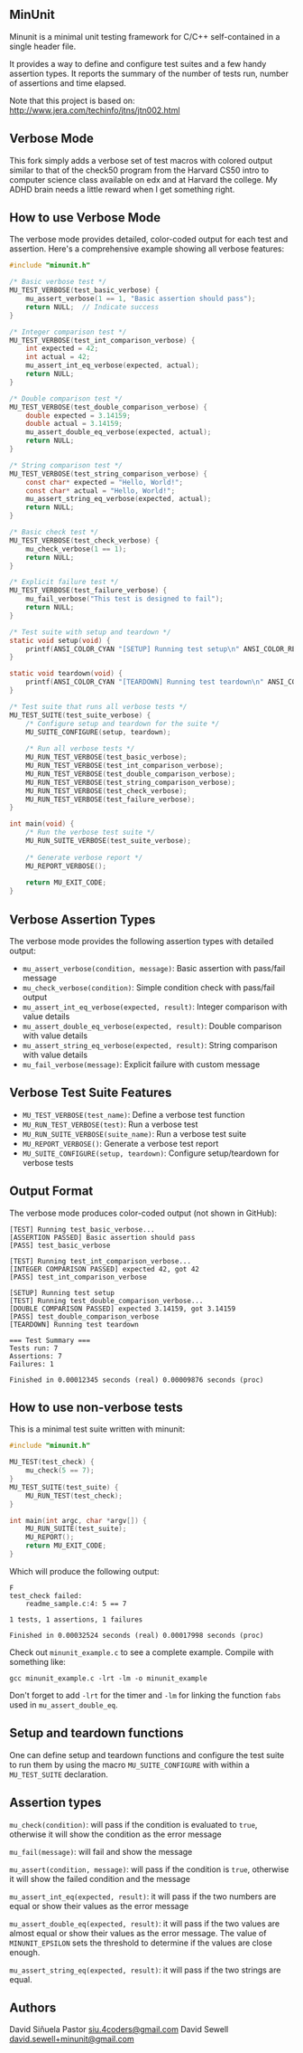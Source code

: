 ## MinUnit

Minunit is a minimal unit testing framework for C/C++ self-contained in a
single header file.

It provides a way to define and configure test suites and a few handy assertion
types.  It reports the summary of the number of tests run, number of assertions
and time elapsed.

Note that this project is based on:
http://www.jera.com/techinfo/jtns/jtn002.html

## Verbose Mode

This fork simply adds a verbose set of test macros with colored output similar to that of the check50 program from the Harvard CS50 intro to computer science class available on edx and at Harvard the college. My ADHD brain needs a little reward when I get something right.

## How to use Verbose Mode

The verbose mode provides detailed, color-coded output for each test and assertion. Here's a comprehensive example showing all verbose features:

```c
#include "minunit.h"

/* Basic verbose test */
MU_TEST_VERBOSE(test_basic_verbose) {
    mu_assert_verbose(1 == 1, "Basic assertion should pass");
    return NULL;  // Indicate success
}

/* Integer comparison test */
MU_TEST_VERBOSE(test_int_comparison_verbose) {
    int expected = 42;
    int actual = 42;
    mu_assert_int_eq_verbose(expected, actual);
    return NULL;
}

/* Double comparison test */
MU_TEST_VERBOSE(test_double_comparison_verbose) {
    double expected = 3.14159;
    double actual = 3.14159;
    mu_assert_double_eq_verbose(expected, actual);
    return NULL;
}

/* String comparison test */
MU_TEST_VERBOSE(test_string_comparison_verbose) {
    const char* expected = "Hello, World!";
    const char* actual = "Hello, World!";
    mu_assert_string_eq_verbose(expected, actual);
    return NULL;
}

/* Basic check test */
MU_TEST_VERBOSE(test_check_verbose) {
    mu_check_verbose(1 == 1);
    return NULL;
}

/* Explicit failure test */
MU_TEST_VERBOSE(test_failure_verbose) {
    mu_fail_verbose("This test is designed to fail");
    return NULL;
}

/* Test suite with setup and teardown */
static void setup(void) {
    printf(ANSI_COLOR_CYAN "[SETUP] Running test setup\n" ANSI_COLOR_RESET);
}

static void teardown(void) {
    printf(ANSI_COLOR_CYAN "[TEARDOWN] Running test teardown\n" ANSI_COLOR_RESET);
}

/* Test suite that runs all verbose tests */
MU_TEST_SUITE(test_suite_verbose) {
    /* Configure setup and teardown for the suite */
    MU_SUITE_CONFIGURE(setup, teardown);
    
    /* Run all verbose tests */
    MU_RUN_TEST_VERBOSE(test_basic_verbose);
    MU_RUN_TEST_VERBOSE(test_int_comparison_verbose);
    MU_RUN_TEST_VERBOSE(test_double_comparison_verbose);
    MU_RUN_TEST_VERBOSE(test_string_comparison_verbose);
    MU_RUN_TEST_VERBOSE(test_check_verbose);
    MU_RUN_TEST_VERBOSE(test_failure_verbose);
}

int main(void) {
    /* Run the verbose test suite */
    MU_RUN_SUITE_VERBOSE(test_suite_verbose);
    
    /* Generate verbose report */
    MU_REPORT_VERBOSE();
    
    return MU_EXIT_CODE;
}
```

## Verbose Assertion Types

The verbose mode provides the following assertion types with detailed output:

- `mu_assert_verbose(condition, message)`: Basic assertion with pass/fail message
- `mu_check_verbose(condition)`: Simple condition check with pass/fail output
- `mu_assert_int_eq_verbose(expected, result)`: Integer comparison with value details
- `mu_assert_double_eq_verbose(expected, result)`: Double comparison with value details
- `mu_assert_string_eq_verbose(expected, result)`: String comparison with value details
- `mu_fail_verbose(message)`: Explicit failure with custom message

## Verbose Test Suite Features

- `MU_TEST_VERBOSE(test_name)`: Define a verbose test function
- `MU_RUN_TEST_VERBOSE(test)`: Run a verbose test
- `MU_RUN_SUITE_VERBOSE(suite_name)`: Run a verbose test suite
- `MU_REPORT_VERBOSE()`: Generate a verbose test report
- `MU_SUITE_CONFIGURE(setup, teardown)`: Configure setup/teardown for verbose tests

## Output Format

The verbose mode produces color-coded output (not shown in GitHub):

```
[TEST] Running test_basic_verbose...
[ASSERTION PASSED] Basic assertion should pass
[PASS] test_basic_verbose

[TEST] Running test_int_comparison_verbose...
[INTEGER COMPARISON PASSED] expected 42, got 42
[PASS] test_int_comparison_verbose

[SETUP] Running test setup
[TEST] Running test_double_comparison_verbose...
[DOUBLE COMPARISON PASSED] expected 3.14159, got 3.14159
[PASS] test_double_comparison_verbose
[TEARDOWN] Running test teardown

=== Test Summary ===
Tests run: 7
Assertions: 7
Failures: 1

Finished in 0.00012345 seconds (real) 0.00009876 seconds (proc)
```

## How to use non-verbose tests

This is a minimal test suite written with minunit:

```c
#include "minunit.h"

MU_TEST(test_check) {
    mu_check(5 == 7);
}
MU_TEST_SUITE(test_suite) {
    MU_RUN_TEST(test_check);
}

int main(int argc, char *argv[]) {
    MU_RUN_SUITE(test_suite);
    MU_REPORT();
    return MU_EXIT_CODE;
}
```

Which will produce the following output:

```
F
test_check failed:
    readme_sample.c:4: 5 == 7

1 tests, 1 assertions, 1 failures

Finished in 0.00032524 seconds (real) 0.00017998 seconds (proc)
```

Check out `minunit_example.c` to see a complete example. Compile with something
like:

```
gcc minunit_example.c -lrt -lm -o minunit_example
```

Don't forget to add `-lrt` for the timer and `-lm` for linking the function `fabs`
used in `mu_assert_double_eq`.

## Setup and teardown functions

One can define setup and teardown functions and configure the test suite to run
them by using the macro `MU_SUITE_CONFIGURE` with within a `MU_TEST_SUITE`
declaration.

## Assertion types

`mu_check(condition)`: will pass if the condition is evaluated to `true`, otherwise
it will show the condition as the error message

`mu_fail(message)`: will fail and show the message

`mu_assert(condition, message)`: will pass if the condition is `true`, otherwise it
will show the failed condition and the message

`mu_assert_int_eq(expected, result)`: it will pass if the two numbers are
equal or show their values as the error message

`mu_assert_double_eq(expected, result)`: it will pass if the two values
are almost equal or show their values as the error message. The value of
`MINUNIT_EPSILON` sets the threshold to determine if the values are close enough.

`mu_assert_string_eq(expected, result)`: it will pass if the two strings are equal.

## Authors

David Siñuela Pastor <siu.4coders@gmail.com>
David Sewell <david.sewell+minunit@gmail.com>
